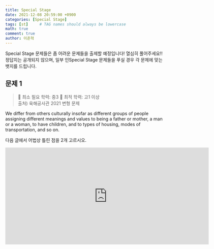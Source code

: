 ```yaml
---
title: Special Stage
date: 2021-12-08 20:59:00 +0900
categories: [Special Stage]
tags: [st]     # TAG names should always be lowercase
math: true
comment: true
author: 이준혁
---
```


Special Stage 문제들은 좀 어려운 문제들을 출제할 예정입니다! 열심히 풀어주세요!!
정답지는 공개되지 않으며, 일부 인Special Stage 문제들을 푸실 경우 각 문제에 맞는 뱃지를 드립니다.

## 문제 1

> 📙 최소 필요 학력: 중3
> 📔 최적 학력: 고1 이상  
> 출처) 육해공사관 2021 변형 문제

We differ from others culturally insofar as different groups of people assigning different meanings and values to being a father or mother, a man or a woman, to have children, and to types of housing, modes of transportation, and so on.

다음 글에서 어법상 틀린 점을 2개 고르시오.

<iframe src="https://docs.google.com/forms/d/e/1FAIpQLSeDQL3ILmUxxf6-jHU_YrOY8UiBmCnfwvpRJ5PP42bXEpS4tQ/viewform?embedded=true" width="640" height="305" frameborder="0" marginheight="0" marginwidth="0">Loading…</iframe>
